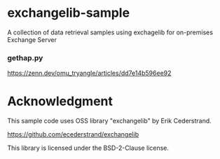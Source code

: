 # exchangelib-sample
A collection of data retrieval samples using exchagelib for on-premises Exchange Server

### gethap.py
https://zenn.dev/omu_tryangle/articles/dd7e14b596ee92

# Acknowledgment
This sample code uses OSS library "exchangelib" by Erik Cederstrand.

https://github.com/ecederstrand/exchangelib

This library is licensed under the BSD-2-Clause license.
